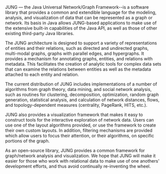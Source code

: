 JUNG — the Java Universal Network/Graph Framework--is a software library that provides a common and extendible language for the modeling, analysis, and visualization of data that can be represented as a graph or network. Its basis in Java allows JUNG-based applications to make use of the extensive built-in capabilities of the Java API, as well as those of other existing third-party Java libraries.

The JUNG architecture is designed to support a variety of representations of entities and their relations, such as directed and undirected graphs, multi-modal graphs, graphs with parallel edges, and hypergraphs. It provides a mechanism for annotating graphs, entities, and relations with metadata. This facilitates the creation of analytic tools for complex data sets that can examine the relations between entities as well as the metadata attached to each entity and relation.

The current distribution of JUNG includes implementations of a number of algorithms from graph theory, data mining, and social network analysis, such as routines for clustering, decomposition, optimization, random graph generation, statistical analysis, and calculation of network distances, flows, and topology-dependent measures (centrality, PageRank, HITS, etc.).

JUNG also provides a visualization framework that makes it easy to construct tools for the interactive exploration of network data. Users can use one of the layout algorithms provided, or use the framework to create their own custom layouts. In addition, filtering mechanisms are provided which allow users to focus their attention, or their algorithms, on specific portions of the graph.

As an open-source library, JUNG provides a common framework for graph/network analysis and visualization. We hope that JUNG will make it easier for those who work with relational data to make use of one anothers' development efforts, and thus avoid continually re-inventing the wheel.